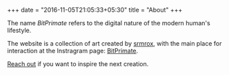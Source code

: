 +++
date = "2016-11-05T21:05:33+05:30"
title = "About"
+++

The name *BitPrimate* refers to the digital nature of the modern human's lifestyle.

The website is a collection of art created by [srmrox](http://shahrukhmalik.com), with the main place for interaction at the Instragram page: [BitPrimate](https://www.instagram.com/bitprimate).

[Reach out](http://bitprimate.com/contact) if you want to inspire the next creation.
